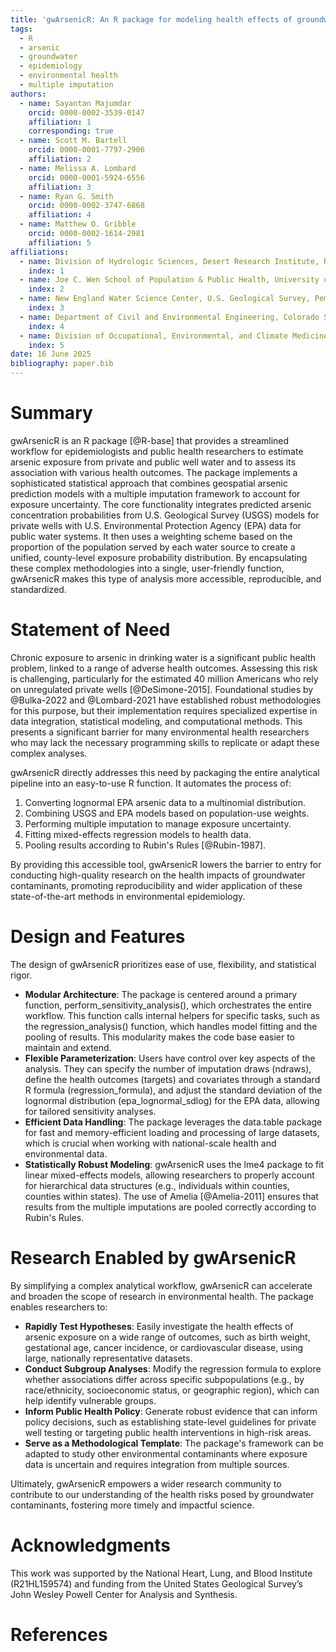 ```yaml
---
title: 'gwArsenicR: An R package for modeling health effects of groundwater arsenic exposure'
tags:
  - R
  - arsenic
  - groundwater
  - epidemiology
  - environmental health
  - multiple imputation
authors:
  - name: Sayantan Majumdar
    orcid: 0000-0002-3539-0147
    affiliation: 1
    corresponding: true
  - name: Scott M. Bartell
    orcid: 0000-0001-7797-2906
    affiliation: 2
  - name: Melissa A. Lombard
    orcid: 0000-0001-5924-6556
    affiliation: 3
  - name: Ryan G. Smith
    orcid: 0000-0002-3747-6868
    affiliation: 4
  - name: Matthew O. Gribble
    orcid: 0000-0002-1614-2981
    affiliation: 5  
affiliations:
  - name: Division of Hydrologic Sciences, Desert Research Institute, Reno, NV, USA
    index: 1
  - name: Joe C. Wen School of Population & Public Health, University of California, Irvine, CA, USA
    index: 2 
  - name: New England Water Science Center, U.S. Geological Survey, Pembroke, NH, USA
    index: 3
  - name: Department of Civil and Environmental Engineering, Colorado State University, Fort Collins, CO, USA
    index: 4
  - name: Division of Occupational, Environmental, and Climate Medicine, Department of Medicine, University of California, San Francisco, CA, USA
    index: 5
date: 16 June 2025
bibliography: paper.bib
---
```



# Summary

gwArsenicR is an R package \[@R-base\] that provides a streamlined workflow for epidemiologists and public health researchers to estimate arsenic exposure from private and public well water and to assess its association with various health outcomes. The package implements a sophisticated statistical approach that combines geospatial arsenic prediction models with a multiple imputation framework to account for exposure uncertainty. The core functionality integrates predicted arsenic concentration probabilities from U.S. Geological Survey (USGS) models for private wells with U.S. Environmental Protection Agency (EPA) data for public water systems. It then uses a weighting scheme based on the proportion of the population served by each water source to create a unified, county-level exposure probability distribution. By encapsulating these complex methodologies into a single, user-friendly function, gwArsenicR makes this type of analysis more accessible, reproducible, and standardized.

# Statement of Need

Chronic exposure to arsenic in drinking water is a significant public health problem, linked to a range of adverse health outcomes. Assessing this risk is challenging, particularly for the estimated 40 million Americans who rely on unregulated private wells \[@DeSimone-2015\]. Foundational studies by @Bulka-2022 and @Lombard-2021 have established robust methodologies for this purpose, but their implementation requires specialized expertise in data integration, statistical modeling, and computational methods. This presents a significant barrier for many environmental health researchers who may lack the necessary programming skills to replicate or adapt these complex analyses.

gwArsenicR directly addresses this need by packaging the entire analytical pipeline into an easy-to-use R function. It automates the process of:

1. Converting lognormal EPA arsenic data to a multinomial distribution.  
2. Combining USGS and EPA models based on population-use weights.  
3. Performing multiple imputation to manage exposure uncertainty.  
4. Fitting mixed-effects regression models to health data.  
5. Pooling results according to Rubin's Rules \[@Rubin-1987\].

By providing this accessible tool, gwArsenicR lowers the barrier to entry for conducting high-quality research on the health impacts of groundwater contaminants, promoting reproducibility and wider application of these state-of-the-art methods in environmental epidemiology.

# Design and Features

The design of gwArsenicR prioritizes ease of use, flexibility, and statistical rigor.

* **Modular Architecture**: The package is centered around a primary function, perform\_sensitivity\_analysis(), which orchestrates the entire workflow. This function calls internal helpers for specific tasks, such as the regression\_analysis() function, which handles model fitting and the pooling of results. This modularity makes the code base easier to maintain and extend.  
* **Flexible Parameterization**: Users have control over key aspects of the analysis. They can specify the number of imputation draws (ndraws), define the health outcomes (targets) and covariates through a standard R formula (regression\_formula), and adjust the standard deviation of the lognormal distribution (epa\_lognormal\_sdlog) for the EPA data, allowing for tailored sensitivity analyses.  
* **Efficient Data Handling**: The package leverages the data.table package for fast and memory-efficient loading and processing of large datasets, which is crucial when working with national-scale health and environmental data.  
* **Statistically Robust Modeling**: gwArsenicR uses the lme4 package to fit linear mixed-effects models, allowing researchers to properly account for hierarchical data structures (e.g., individuals within counties, counties within states). The use of Amelia \[@Amelia-2011\] ensures that results from the multiple imputations are pooled correctly according to Rubin's Rules.

# **Research Enabled by gwArsenicR**

By simplifying a complex analytical workflow, gwArsenicR can accelerate and broaden the scope of research in environmental health. The package enables researchers to:

* **Rapidly Test Hypotheses**: Easily investigate the health effects of arsenic exposure on a wide range of outcomes, such as birth weight, gestational age, cancer incidence, or cardiovascular disease, using large, nationally representative datasets.  
* **Conduct Subgroup Analyses**: Modify the regression formula to explore whether associations differ across specific subpopulations (e.g., by race/ethnicity, socioeconomic status, or geographic region), which can help identify vulnerable groups.  
* **Inform Public Health Policy**: Generate robust evidence that can inform policy decisions, such as establishing state-level guidelines for private well testing or targeting public health interventions in high-risk areas.  
* **Serve as a Methodological Template**: The package's framework can be adapted to study other environmental contaminants where exposure data is uncertain and requires integration from multiple sources.

Ultimately, gwArsenicR empowers a wider research community to contribute to our understanding of the health risks posed by groundwater contaminants, fostering more timely and impactful science.

# Acknowledgments

This work was supported by the National Heart, Lung, and Blood Institute (R21HL159574) and funding from the United States Geological Survey’s John Wesley Powell Center for Analysis and Synthesis.

# References